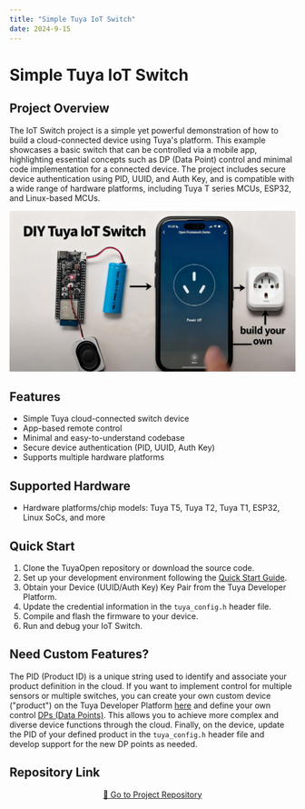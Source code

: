 ```yaml
---
title: "Simple Tuya IoT Switch"
date: 2024-9-15
---
```


<BackToProjects />

# Simple Tuya IoT Switch

## Project Overview

The IoT Switch project is a simple yet powerful demonstration of how to build a cloud-connected device using Tuya's platform. This example showcases a basic switch that can be controlled via a mobile app, highlighting essential concepts such as DP (Data Point) control and minimal code implementation for a connected device. The project includes secure device authentication using PID, UUID, and Auth Key, and is compatible with a wide range of hardware platforms, including Tuya T series MCUs, ESP32, and Linux-based MCUs.

<p align="center">
  <img
    src="/img/projects/project-iot-switch.png"
    alt="IoT Switch Project Screenshot"
    style={{
      width: "80%",
      borderRadius: "12px",
      boxShadow: "0 2px 16px rgba(0,0,0,0.08)"
    }}
  />
</p>

<!-- Add screenshots or images of your project here -->

## Features

- Simple Tuya cloud-connected switch device
- App-based remote control
- Minimal and easy-to-understand codebase
- Secure device authentication (PID, UUID, Auth Key)
- Supports multiple hardware platforms

## Supported Hardware

- Hardware platforms/chip models: Tuya T5, Tuya T2, Tuya T1, ESP32, Linux SoCs, and more

## Quick Start

1. Clone the TuyaOpen repository or download the source code.
2. Set up your development environment following the [Quick Start Guide](/docs/quick-start/enviroment-setup).
3. Obtain your Device (UUID/Auth Key) Key Pair from the Tuya Developer Platform.
4. Update the credential information in the `tuya_config.h` header file.
5. Compile and flash the firmware to your device.
6. Run and debug your IoT Switch.

## Need Custom Features?
The PID (Product ID) is a unique string used to identify and associate your product definition in the cloud. If you want to implement control for multiple sensors or multiple switches, you can create your own custom device ("product") on the Tuya Developer Platform [here](https://developer.tuya.com/en/docs/iot/create-product?id=K914jp1ijtsfe) and define your own control [DPs (Data Points)](https://developer.tuya.com/en/docs/iot-device-dev/TuyaOS-iot_abi_dp_ctrl?id=Kcoglhn5r7ajr). This allows you to achieve more complex and diverse device functions through the cloud. Finally, on the device, update the PID of your defined product in the `tuya_config.h` header file and develop support for the new DP points as needed.

## Repository Link

<p align="center">
  <a
    href="https://github.com/tuya/TuyaOpen/tree/master/apps/tuya_cloud/switch_demo"
    target="_blank"
    className="button button--primary"
    style={{
      fontSize: "1.15rem",
      padding: "14px 2.5em",
      borderRadius: "16px",
      background: "linear-gradient(90deg, #4f8cff 0%, #38b2ac 100%)",
      color: "#fff",
      boxShadow: "0 4px 24px rgba(79,140,255,0.18), 0 1.5px 6px rgba(56,178,172,0.10)",
      border: "none",
      fontWeight: "bold",
      letterSpacing: "0.04em",
      transition: "transform 0.15s, box-shadow 0.15s",
      display: "inline-block"
    }}
  >
    🚀 Go to Project Repository
  </a>
</p>
